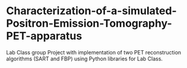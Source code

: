 # Characterization-of-a-simulated-Positron-Emission-Tomography-PET-apparatus

Lab Class group Project with implementation of two PET reconstruction algorithms (SART and FBP) using Python libraries for Lab Class.
